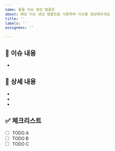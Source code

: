 ```yaml
---
name: 돌돌 이슈 생성 템플릿
about: 해당 이슈 생성 템플릿을 사용하여 이슈를 생성해주세요
title: ''
labels: ''
assignees: ''

---
```

## 📄 이슈 내용

<!--- 작업에 대한 요약 설명을 작성해 주세요. -->

-

## 📝 상세 내용

<!--- 작업과 관련된 상세 내용을 작성해 주세요. -->

-
-
-

## ✅ 체크리스트

- [ ] TODO A
- [ ] TODO B
- [ ] TODO C
